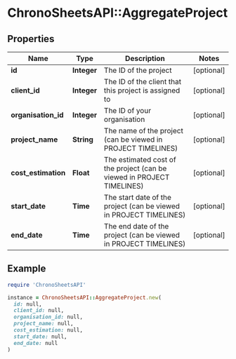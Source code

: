 # ChronoSheetsAPI::AggregateProject

## Properties

| Name | Type | Description | Notes |
| ---- | ---- | ----------- | ----- |
| **id** | **Integer** | The ID of the project | [optional] |
| **client_id** | **Integer** | The ID of the client that this project is assigned to | [optional] |
| **organisation_id** | **Integer** | The ID of your organisation | [optional] |
| **project_name** | **String** | The name of the project (can be viewed in PROJECT TIMELINES) | [optional] |
| **cost_estimation** | **Float** | The estimated cost of the project (can be viewed in PROJECT TIMELINES) | [optional] |
| **start_date** | **Time** | The start date of the project (can be viewed in PROJECT TIMELINES) | [optional] |
| **end_date** | **Time** | The end date of the project (can be viewed in PROJECT TIMELINES) | [optional] |

## Example

```ruby
require 'ChronoSheetsAPI'

instance = ChronoSheetsAPI::AggregateProject.new(
  id: null,
  client_id: null,
  organisation_id: null,
  project_name: null,
  cost_estimation: null,
  start_date: null,
  end_date: null
)
```

